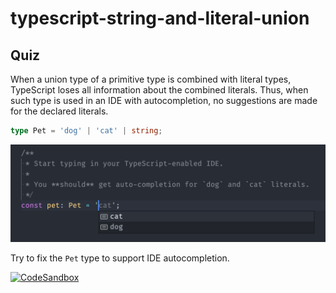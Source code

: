 # typescript-string-and-literal-union

## Quiz

When a union type of a primitive type is combined with literal types, TypeScript loses all information about the combined literals. Thus, when such type is used in an IDE with autocompletion, no suggestions are made for the declared literals.

```ts
type Pet = 'dog' | 'cat' | string;
```

![](./Screenshot1.png)

Try to fix the `Pet` type to support IDE autocompletion.

[![CodeSandbox](https://img.shields.io/endpoint?url=https://raw.githubusercontent.com/CompassChina/quiz/main/csb.json)](https://githubbox.com/CompassChina/quiz/tree/main/typescript-string-and-literal-union)
